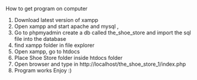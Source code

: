 How to get program on computer

1. Download latest version of xampp
2. Open xampp and start apache and mysql , 
3. Go to phpmyadmin create a db called the_shoe_store and import the sql file into the database
4. find xampp folder in file explorer 
5. Open xampp, go to htdocs 
6. Place Shoe Store folder inside htdocs folder
7. Open browser and type in http://localhost/the_shoe_store_1/index.php
8. Program works Enjoy :)